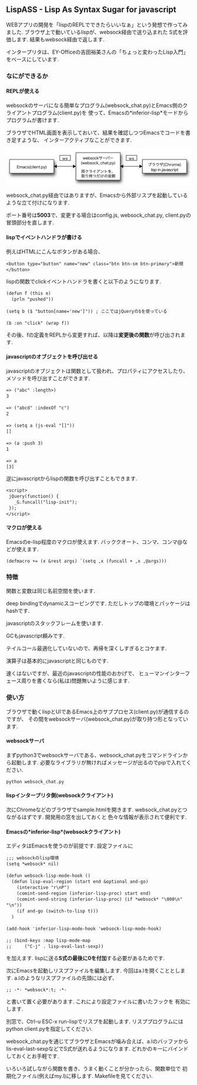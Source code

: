## LispASS - Lisp As Syntax Sugar for javascript

WEBアプリの開発を「lispのREPLでできたらいいなぁ」という発想で作ってみました.
ブラウザ上で動いているlispが、websock経由で送り込まれた
S式を評価します. 結果もwebsock経由で返します.

インタープリタは、EY-Officeの吉田裕美さんの「ちょっと変わったLisp入門」をベースにしています.

### なにができるか

#### REPLが使える

websockのサーバになる簡単なプログラム(websock_chat.py)とEmacs側のクライアントプログラム(client.py)を
使って、Emacsの\*inferior-lisp\*モードからプログラムが書けます. 

ブラウザでHTML画面を表示しておいて、結果を確認しつつEmacsでコードを書き足すような、
インターアクティブなことができます.

<img src="system.png">

websock_chat.py経由ではありますが、Emacsから外部リスプを起動しているような立て付けになります.

ポート番号は**5003**で、変更する場合はconfig.js, websock_chat.py, client.pyの冒頭部分を直します.

#### lispでイベントハンドラが書ける

例えばHTMLにこんなボタンがある場合、

```
<button type="button" name="new" class="btn btn-sm btn-primary">新規</button>
```

lispの関数でclickイベントハンドラを書くと以下のようになります.

```
(defun f (this e)
  (prln "pushed"))

(setq b ($ "button[name='new']")) ; ここではjQueryの$を使っている

(b :on "click" (wrap f))
```

その後、fの定義をREPLから変更すれば、以降は**変更後の関数**が呼び出されます.

#### javascriptのオブジェクトを呼び出せる

javascriptのオブジェクトは関数として扱われ、プロパティにアクセスしたり、メソッドを呼び出すことができます.

```
=> ("abc" :length>)
3

=> ("abcd" :indexOf "c")
2

=> (setq a (js-eval "[]"))
[]

=> (a :push 3)
1

=> a
[3]
```

逆にjavascriptからlispの関数を呼び出すこともできます.

```
<script>
 jQuery(function() {
   _G.funcall("lisp-init"); 
 });     
</script>
```

#### マクロが使える

Emacsのe-lisp程度のマクロが使えます.
バッククオート、コンマ、コンマ@などが使えます.

```
(defmacro += (x &rest args) `(setq ,x (funcall + ,x ,@args)))
```

### 特徴

関数と変数は同じ名前空間を使います.

deep bindingでdynamicスコーピングです. ただしトップの環境とパッケージはhashです.

javascriptのスタックフレームを使います.

GCもjavascript頼みです.

テイルコール最適化していないので、再帰を深くしすぎるとコケます.

演算子は基本的にjavascriptと同じものです.

速くはないですが、最近のjavascriptの性能のおかげで、
ヒューマンインターフェース周りを書くなら(私は)問題無いように感じます.

### 使い方

ブラウザで動くlispとUIであるEmacs上のサブプロセス(client.py)が通信するのですが、
その間をwebsockサーバ(websock_chat.py)が取り持つ形となっています.

#### websockサーバ
まずpython3でwebsockサーバである、websock_chat.pyをコマンドラインから起動します.
必要なライブラリが無ければメッセージが出るのでpipで入れてください.

```
python websock_chat.py
```

#### lispインタープリタ側(websockクライアント)

次にChromeなどのブラウザでsample.htmlを開きます.
websock_chat.pyとつながるはずです. 開発用の窓を出しておくと
色々な情報が表示されて便利です.

#### Emacsの\*inferior-lisp\*(websockクライアント)

エディタはEmacsを使うのが前提です. 設定ファイルに
```
;;; websockのlisp環境
(setq *websock* nil)

(defun websock-lisp-mode-hook ()
  (defun lisp-eval-region (start end &optional and-go)
    (interactive "r\nP")
    (comint-send-region (inferior-lisp-proc) start end)
    (comint-send-string (inferior-lisp-proc) (if *websock* "\000\n" "\n"))
    (if and-go (switch-to-lisp t)))
  )

(add-hook 'inferior-lisp-mode-hook 'websock-lisp-mode-hook)

;; (bind-keys :map lisp-mode-map 
;; 	   ("C-j" . lisp-eval-last-sexp))

```
を加えます. lispに送る**S式の最後に0を付加**する必要があるためです.

次にEmacsを起動しリスプファイルを編集します. 今回はa.lを開くこととします.
a.lのようなリスプファイルの先頭には必ず、

```
;; -*- *websock*:t; -*-
```
と書いて置く必要があります.  これにより設定ファイルに書いたフックを
有効にします.

別窓で、Ctrl-u ESC-x run-lispでリスプを起動します.
リスププログラムにはpython client.pyを指定してください.

websock_chat.pyを通じてブラウザとEmacsが噛み合えば、a.lのバッファから
lis-eval-last-sexpなどでS式が送れるようになります.
どれかのキーにバインドしておくとお手軽です.

いろいろ試しながら関数を書き、うまく動くことが分かったら、関数単位で
初期化ファイル(例えばmy.l)に移します. Makefileを見てください.


